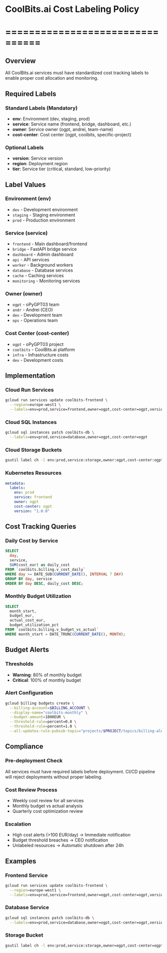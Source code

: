 # CoolBits.ai Cost Labeling Policy
# ================================

## Overview
All CoolBits.ai services must have standardized cost tracking labels to enable proper cost allocation and monitoring.

## Required Labels

### Standard Labels (Mandatory)
- **env**: Environment (dev, staging, prod)
- **service**: Service name (frontend, bridge, dashboard, etc.)
- **owner**: Service owner (ogpt, andrei, team-name)
- **cost-center**: Cost center (ogpt, coolbits, specific-project)

### Optional Labels
- **version**: Service version
- **region**: Deployment region
- **tier**: Service tier (critical, standard, low-priority)

## Label Values

### Environment (env)
- `dev` - Development environment
- `staging` - Staging environment  
- `prod` - Production environment

### Service (service)
- `frontend` - Main dashboard/frontend
- `bridge` - FastAPI bridge service
- `dashboard` - Admin dashboard
- `api` - API services
- `worker` - Background workers
- `database` - Database services
- `cache` - Caching services
- `monitoring` - Monitoring services

### Owner (owner)
- `ogpt` - oPyGPT03 team
- `andr` - Andrei (CEO)
- `dev` - Development team
- `ops` - Operations team

### Cost Center (cost-center)
- `ogpt` - oPyGPT03 project
- `coolbits` - CoolBits.ai platform
- `infra` - Infrastructure costs
- `dev` - Development costs

## Implementation

### Cloud Run Services
```bash
gcloud run services update coolbits-frontend \
  --region=europe-west1 \
  --labels=env=prod,service=frontend,owner=ogpt,cost-center=ogpt,version=1.0.0
```

### Cloud SQL Instances
```bash
gcloud sql instances patch coolbits-db \
  --labels=env=prod,service=database,owner=ogpt,cost-center=ogpt
```

### Cloud Storage Buckets
```bash
gsutil label ch -l env:prod,service:storage,owner:ogpt,cost-center:ogpt gs://coolbits-storage
```

### Kubernetes Resources
```yaml
metadata:
  labels:
    env: prod
    service: frontend
    owner: ogpt
    cost-center: ogpt
    version: "1.0.0"
```

## Cost Tracking Queries

### Daily Cost by Service
```sql
SELECT 
  day,
  service,
  SUM(cost_eur) as daily_cost
FROM `coolbits.billing.v_cost_daily`
WHERE day >= DATE_SUB(CURRENT_DATE(), INTERVAL 7 DAY)
GROUP BY day, service
ORDER BY day DESC, daily_cost DESC;
```

### Monthly Budget Utilization
```sql
SELECT 
  month_start,
  budget_eur,
  actual_cost_eur,
  budget_utilization_pct
FROM `coolbits.billing.v_budget_vs_actual`
WHERE month_start = DATE_TRUNC(CURRENT_DATE(), MONTH);
```

## Budget Alerts

### Thresholds
- **Warning**: 80% of monthly budget
- **Critical**: 100% of monthly budget

### Alert Configuration
```bash
gcloud billing budgets create \
  --billing-account=$BILLING_ACCOUNT \
  --display-name="coolbits-monthly" \
  --budget-amount=1000EUR \
  --threshold-rule=percent=0.8 \
  --threshold-rule=percent=1.0 \
  --all-updates-rule-pubsub-topic="projects/$PROJECT/topics/billing-alerts"
```

## Compliance

### Pre-deployment Check
All services must have required labels before deployment. CI/CD pipeline will reject deployments without proper labeling.

### Cost Review Process
- Weekly cost review for all services
- Monthly budget vs actual analysis
- Quarterly cost optimization review

### Escalation
- High cost alerts (>100 EUR/day) → Immediate notification
- Budget threshold breaches → CEO notification
- Unlabeled resources → Automatic shutdown after 24h

## Examples

### Frontend Service
```bash
gcloud run services update coolbits-frontend \
  --region=europe-west1 \
  --labels=env=prod,service=frontend,owner=ogpt,cost-center=ogpt,version=1.0.0,tier=critical
```

### Database Service
```bash
gcloud sql instances patch coolbits-db \
  --labels=env=prod,service=database,owner=ogpt,cost-center=ogpt,version=1.0.0,tier=critical
```

### Storage Bucket
```bash
gsutil label ch -l env:prod,service:storage,owner=ogpt,cost-center=ogpt,tier=standard gs://coolbits-storage
```
